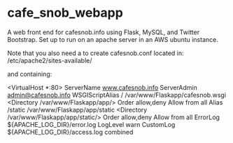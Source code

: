 # cafe_snob_webapp
A web front end for cafesnob.info using Flask, MySQL, and Twitter Bootstrap. Set up to run on an apache server in an AWS ubuntu instance.


Note that you also need a to create cafesnob.conf located in: /etc/apache2/sites-available/

and containing:

<VirtualHost *:80>
		ServerName www.cafesnob.info
		ServerAdmin admin@cafesnob.info
		WSGIScriptAlias / /var/www/Flaskapp/cafesnob.wsgi
		<Directory /var/www/Flaskapp/app/>
			Order allow,deny
			Allow from all
		</Directory>
		Alias /static /var/www/Flaskapp/app/static
		<Directory /var/www/Flaskapp/app/static/>
			Order allow,deny
			Allow from all
		</Directory>
		ErrorLog ${APACHE_LOG_DIR}/error.log
		LogLevel warn
		CustomLog ${APACHE_LOG_DIR}/access.log combined
</VirtualHost>
